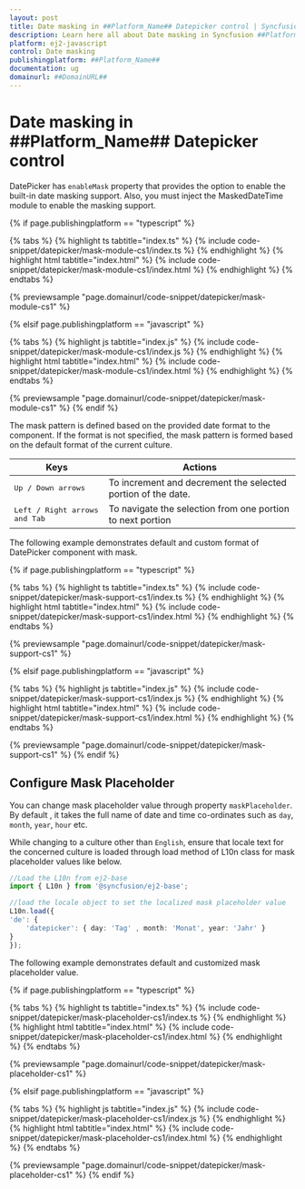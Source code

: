 ```yaml
---
layout: post
title: Date masking in ##Platform_Name## Datepicker control | Syncfusion
description: Learn here all about Date masking in Syncfusion ##Platform_Name## Datepicker control of Syncfusion Essential JS 2 and more.
platform: ej2-javascript
control: Date masking 
publishingplatform: ##Platform_Name##
documentation: ug
domainurl: ##DomainURL##
---
```


# Date masking in ##Platform_Name## Datepicker control

DatePicker has `enableMask` property that provides the option to enable the built-in date masking support. Also, you must inject the MaskedDateTime module to enable the masking support.

{% if page.publishingplatform == "typescript" %}

 {% tabs %}
{% highlight ts tabtitle="index.ts" %}
{% include code-snippet/datepicker/mask-module-cs1/index.ts %}
{% endhighlight %}
{% highlight html tabtitle="index.html" %}
{% include code-snippet/datepicker/mask-module-cs1/index.html %}
{% endhighlight %}
{% endtabs %}
        
{% previewsample "page.domainurl/code-snippet/datepicker/mask-module-cs1" %}

{% elsif page.publishingplatform == "javascript" %}

{% tabs %}
{% highlight js tabtitle="index.js" %}
{% include code-snippet/datepicker/mask-module-cs1/index.js %}
{% endhighlight %}
{% highlight html tabtitle="index.html" %}
{% include code-snippet/datepicker/mask-module-cs1/index.html %}
{% endhighlight %}
{% endtabs %}

{% previewsample "page.domainurl/code-snippet/datepicker/mask-module-cs1" %}
{% endif %}

The mask pattern is defined based on the provided date format to the component. If the format is not specified, the mask pattern is formed based on the default format of the current culture.

| **Keys** | **Actions** |
| --- | --- |
| <kbd>Up / Down arrows</kbd> | To increment and decrement the selected portion of the date. |
| <kbd>Left / Right arrows and Tab</kbd> | To navigate the selection from one portion to next portion |

The following example demonstrates default and custom format of DatePicker component with mask.

{% if page.publishingplatform == "typescript" %}

 {% tabs %}
{% highlight ts tabtitle="index.ts" %}
{% include code-snippet/datepicker/mask-support-cs1/index.ts %}
{% endhighlight %}
{% highlight html tabtitle="index.html" %}
{% include code-snippet/datepicker/mask-support-cs1/index.html %}
{% endhighlight %}
{% endtabs %}
        
{% previewsample "page.domainurl/code-snippet/datepicker/mask-support-cs1" %}

{% elsif page.publishingplatform == "javascript" %}

{% tabs %}
{% highlight js tabtitle="index.js" %}
{% include code-snippet/datepicker/mask-support-cs1/index.js %}
{% endhighlight %}
{% highlight html tabtitle="index.html" %}
{% include code-snippet/datepicker/mask-support-cs1/index.html %}
{% endhighlight %}
{% endtabs %}

{% previewsample "page.domainurl/code-snippet/datepicker/mask-support-cs1" %}
{% endif %}

## Configure Mask Placeholder

You can change mask placeholder value through property `maskPlaceholder`. By default , it takes the full name of date and time co-ordinates such as `day`, `month`, `year`, `hour` etc.

While changing to a culture other than `English`, ensure that locale text for the concerned culture is loaded through load method of L10n class for mask placeholder values like below.

```ts
//Load the L10n from ej2-base
import { L10n } from '@syncfusion/ej2-base';

//load the locale object to set the localized mask placeholder value
L10n.load({
'de': {
    'datepicker': { day: 'Tag' , month: 'Monat', year: 'Jahr' }
}
});

```

The following example demonstrates default and customized mask placeholder value.

{% if page.publishingplatform == "typescript" %}

 {% tabs %}
{% highlight ts tabtitle="index.ts" %}
{% include code-snippet/datepicker/mask-placeholder-cs1/index.ts %}
{% endhighlight %}
{% highlight html tabtitle="index.html" %}
{% include code-snippet/datepicker/mask-placeholder-cs1/index.html %}
{% endhighlight %}
{% endtabs %}
        
{% previewsample "page.domainurl/code-snippet/datepicker/mask-placeholder-cs1" %}

{% elsif page.publishingplatform == "javascript" %}

{% tabs %}
{% highlight js tabtitle="index.js" %}
{% include code-snippet/datepicker/mask-placeholder-cs1/index.js %}
{% endhighlight %}
{% highlight html tabtitle="index.html" %}
{% include code-snippet/datepicker/mask-placeholder-cs1/index.html %}
{% endhighlight %}
{% endtabs %}

{% previewsample "page.domainurl/code-snippet/datepicker/mask-placeholder-cs1" %}
{% endif %}
